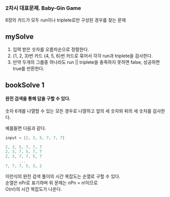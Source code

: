 ### 2차시 대표문제. Baby-Gin Game   
6장의 카드가 모두 run이나 triplete로만 구성된 경우를 찾는 문제

## mySolve
1. 입력 받은 숫자를 오름차순으로 정렬한다.   
2. {1, 2, 3}번 카드 {4, 5, 6}번 카드로 묶어서 각각 run과 triplete을 검사한다.
3. 만약 두개의 그룹중 하나라도 run || triplete을 충족하지 못하면 false, 성공하면 true를 반환한다.


## bookSolve 1
#### 완전 검색을 통해 답을 구할 수 있다.   
숫자 6개를 나열할 수 있는 모든 경우로 나열하고 앞의 세 숫자와 뒤의 세 숫자를 검사한다.   

예를들면 다음과 같다.
``` c
input = {2, 3, 5, 7, 7, 7}

2, 3, 5, 7, 7, 7
2, 3, 7, 5, 7, 7
2, 3, 7, 7, 5, 7
      ...
7, 7, 7, 5, 3, 2
```

이런식의 완전 검색 풀이의 시간 복잡도는 순열로 구할 수 있다.   
순열은 nPr로 표기하며 위 문제는 nPn = n!이므로   
O(n!)의 시간 복잡도가 나온다.


